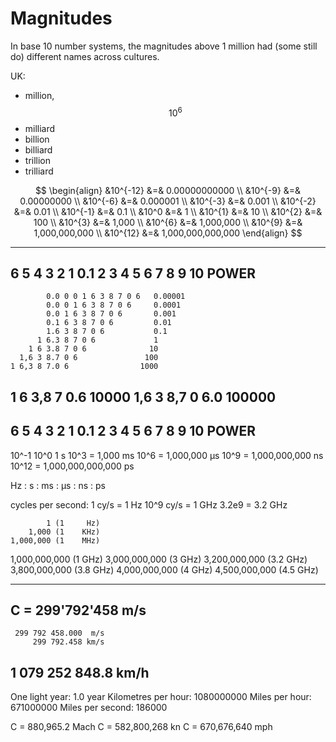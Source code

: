 # Magnitudes

In base 10 number systems, the magnitudes above 1 million had (some still do) different names across cultures.

UK:
- million, $$10^6$$
- milliard
- billion
- billiard
- trillion
- trilliard


$$
\begin{align}
&10^{-12} &=& 0.00000000000        \\
&10^{-9}  &=& 0.00000000        \\
&10^{-6}  &=& 0.000001       \\
&10^{-3}  &=& 0.001       \\
&10^{-2}  &=& 0.01      \\
&10^{-1}  &=& 0.1     \\
&10^0     &=& 1     \\
&10^{1}   &=& 10      \\
&10^{2}   &=& 100       \\
&10^{3}   &=& 1,000       \\
&10^{6}   &=& 1,000,000       \\
&10^{9}   &=& 1,000,000,000       \\
&10^{12}  &=& 1,000,000,000,000
\end{align}
$$


---------------------------------------------------
6 5 4 3 2 1 0.1 2 3 4 5 6 7 8 9 10           POWER
---------------------------------------------------
            0.0 0 0 1 6 3 8 7 0 6   0.00001
            0.0 0 1 6 3 8 7 0 6     0.0001
            0.0 1 6 3 8 7 0 6       0.001
            0.1 6 3 8 7 0 6         0.01
            1.6 3 8 7 0 6           0.1
          1 6.3 8 7 0 6             1
        1 6 3.8 7 0 6              10
      1,6 3 8.7 0 6               100
    1 6,3 8 7.0 6                1000
  1 6 3,8 7 0.6                 10000
1,6 3 8,7 0 6.0                100000
---------------------------------------------------
6 5 4 3 2 1 0.1 2 3 4 5 6 7 8 9 10           POWER
---------------------------------------------------

10^-1
10^0                    1  s
10^3              = 1,000 ms
10^6          = 1,000,000 μs
10^9      = 1,000,000,000 ns
10^12 = 1,000,000,000,000 ps

Hz  : s   : ms  : μs  : ns  : ps

cycles per second:
   1 cy/s = 1  Hz
10^9 cy/s = 1 GHz
3.2e9     = 3.2 GHz

            1 (1     Hz)
        1,000 (1    KHz)
    1,000,000 (1    MHz)
1,000,000,000 (1    GHz)
3,000,000,000 (3    GHz)
3,200,000,000 (3.2  GHz)
3,800,000,000 (3.8  GHz)
4,000,000,000 (4    GHz)
4,500,000,000 (4.5  GHz)

-----------------------------
C = 299'792'458 m/s
-----------------------------
     299 792 458.000  m/s
         299 792.458 km/s
   1 079 252 848.8   km/h
-----------------------------
One light year‎: ‎1.0 year
Kilometres per hour‎: ‎1080000000
Miles per hour‎: ‎671000000
Miles per second‎: ‎186000

C = 880,965.2 Mach
C = 582,800,268 kn
C = 670,676,640 mph

